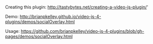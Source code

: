 Creating this plugin: http://tastybytes.net/creating-a-video-js-plugin/'

Demo: http://brianpkelley.github.io/video-js-4-plugins/demos/socialOverlay.html

Usage: https://github.com/brianpkelley/video-js-4-plugins/blob/gh-pages/demos/socialOverlay.html
